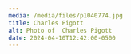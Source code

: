 ```yaml
---
media: /media/files/p1040774.jpg
title: Charles Pigott
alt: Photo of  Charles Pigott
date: 2024-04-10T12:42:00-0500
---
```

